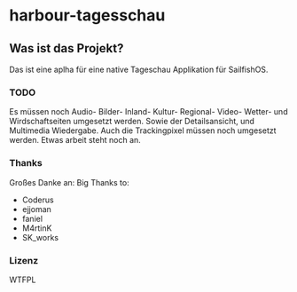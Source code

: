 # harbour-tagesschau

## Was ist das Projekt?
Das ist eine aplha für eine native Tageschau Applikation für SailfishOS.

### TODO

Es müssen noch Audio- Bilder- Inland- Kultur- Regional- Video- Wetter- und Wirdschaftseiten
umgesetzt werden. Sowie der Detailsansicht, und Multimedia Wiedergabe. Auch die Trackingpixel
müssen noch umgesetzt werden. Etwas arbeit steht noch an.

### Thanks

Großes Danke an:
Big Thanks to:

* Coderus
* ejjoman
* faniel
* M4rtinK
* SK_works

### Lizenz

WTFPL
